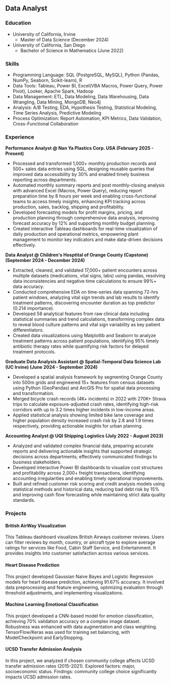 ## Data Analyst

### Education
- University of California, Irvine
  - Master of Data Science (December 2024)
- University of California, San Diego
  - Bachelor of Science in Mathematics (June 2022)

### Skills
- Programming Language: SQL (PostgreSQL, MySQL), Python (Pandas, NumPy, Seaborn, Scikit-learn), R
- Data Tools: Tableau, Power BI, Excel(VBA Macros, Power Query, Power Pivot), Looker, Apache Spark, Hadoop
- Data Management: ETL, Data Modeling, Data Warehousing, Data Wrangling, Data Mining, MongoDB, Neo4j
- Analysis: A/B Testing, EDA, Hypothesis Testing, Statistical Modeling, Time Series Analysis, Predictive Modeling
- Process Optimization: Report Automation, KPI Metrics, Data Validation, Cross-Functional Collaboration

### Experience
**Performance Analyst @ Nan Ya Plastics Corp. USA (February 2025 - Present)**
- Processed and transformed 1,000+ monthly production records and 500+ sales data entries using SQL, designing reusable queries that improved data accessibility by 30% and enabled timely business reporting across departments.
- Automated monthly summary reports and post monthly-closing analysis with advanced Excel (Macros, Power Query), reducing report preparation time by 8 hours per week and enabling cross-functional teams to access timely insights, enhancing KPI tracking across production, sales, backlog, shipping and profitability.
- Developed forecasting models for profit margins, pricing, and production planning through comprehensive data analysis, improving forecast accuracy by 12% and supporting monthly budget planning.
- Created interactive Tableau dashboards for real-time visualization of daily production and operational metrics, empowering plant management to monitor key indicators and make data-driven decisions effectively.

**Data Analyst @ Children's Hosptital of Orange County (Capstone) (September 2024 - December 2024)**
- Extracted, cleaned, and validated 17,000+ patient encounters across multiple datasets (medications, vital signs, labs) using pandas, resolving data inconsistencies and negative time calculations to ensure 99%+ data accuracy.
- Conducted comprehensive EDA on time-series data spanning 72-hrs patient windows, analyzing vital sign trends and lab results to identify treatment patterns, discovering encounter duration as top predictor (0.214 importance).
- Developed 58 analytical features from raw clinical data including statistical summaries and trend calculations, transforming complex data to reveal blood culture patterns and vital sign variability as key patient differentiators.
- Created data visualizations using Matplotlib and Seaborn to analyze treatment patterns across patient populations, identifying 95% timely antibiotic therapy rates while quantifying risk factors for delayed treatment protocols.

**Graduate Data Analysis Assistant @ Spatial-Temporal Data Science Lab (UC Irvine) (June 2024 - September 2024)**
- Developed a spatial analysis framework by segmenting Orange County into 500m grids and engineered 15+ features from census datasets using Python (GeoPandas) and ArcGIS Pro for spatial data processing and transformation.
- Merged bicycle crash records (4K+ incidents) in 2022 with 270K+ Strava trips to calculate exposure-adjusted crash rates, identifying high-risk corridors with up to 3.2 times higher incidents in low-income areas.
- Applied statistical analysis showing limited bike lane coverage and higher population density increased crash risk by 2.8 and 1.9 times respectively, providing actionable insights for urban planning.

**Accounting Analyst @ UQI Shipping Logistics (July 2022 - August 2023)**
- Analyzed and validated complex financial data, preparing accurate reports and delivering actionable insights that supported strategic decisions across departments; effectively communicated findings to business stakeholders.
- Developed interactive Power BI dashboards to visualize cost structures and profitability across 2,000+ freight transactions, identifying accounting irregularities and enabling timely operational improvements.
- Built and refined customer risk scoring and credit analysis models using statistical methods and historical data, reducing bad debt risk by 15% and improving cash flow forecasting while maintaining strict data quality standards.


### Projects
#### British AirWay Visualization
This Tableau dashboard visualizes British Airways customer reviews. Users can filter reviews by month, country, or aircraft type to explore average ratings for services like Food, Cabin Staff Service, and Entertainment. It provides insights into customer satisfaction across various services.

#### Heart Disease Prediction
This project developed Gaussian Naive Bayes and Logistic Regression models for heart disease prediction, achieving 91.67% accuracy. It involved data preprocessing and feature engineering, optimizing evaluation through threshold adjustments, and implementing visualizations.

#### Machine Learning Emotional Classification
This project developed a CNN-based model for emotion classification, achieving 70% validation accuracy on a complex image dataset. Robustness was enhanced with data augmentation and class weighting. TensorFlow/Keras was used for training set balancing, with ModelCheckpoint and EarlyStopping.

#### UCSD Transfer Admission Analysis
In this project, we analyzed if chosen community college affects UCSD transfer admission rates (2015-2021). Explored factors: major, socioeconomic status. Findings: community college choice significantly impacts UCSD admission rates.

